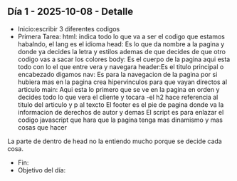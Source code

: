 ## Día 1 - 2025-10-08 - Detalle
- Inicio:escribir 3 diferentes codigos
- Primera Tarea:
html: indica todo lo que va a ser el codigo que estamos habalndo, el lang es el idioma
head: Es lo que da nombre a la pagina y donde ya decides la letra y estilos ademas de que decides de que otro codigo vas a sacar los colores
body: Es el cuerpo de la pagina aqui esta todo con lo el que entre vera y navegara
header:Es el titulo principal o encabezado digamos
nav: Es para la navegacion de la pagina por si hubiera mas en la pagina crea hipervinculos para que vayan directos al articulo 
main: Aqui esta lo primero que se ve en la pagina en orden y decides todo lo que vera el cliente y tocara
-el h2 hace referencia al titulo del articulo y p al texcto
El footer es el pie de pagina donde va la informacion de derechos de autor y demas
El script es para enlazar el codigo javascript que hara que la pagina tenga mas dinamismo y mas cosas que hacer

La parte de dentro de head no la entiendo mucho porque se decide cada cosa.
- Fin:
- Objetivo del día:
